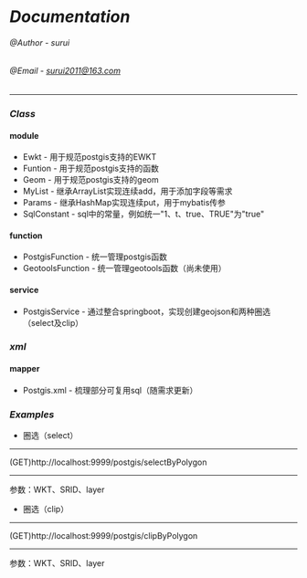 _Documentation_
=
###### @Author - surui
###### @Email - surui2011@163.com
***
### *Class*
#### module
* Ewkt - 用于规范postgis支持的EWKT
* Funtion - 用于规范postgis支持的函数
* Geom - 用于规范postgis支持的geom
* MyList - 继承ArrayList实现连续add，用于添加字段等需求
* Params - 继承HashMap实现连续put，用于mybatis传参
* SqlConstant - sql中的常量，例如统一"1、t、true、TRUE"为"true"
#### function
* PostgisFunction - 统一管理postgis函数
* GeotoolsFunction - 统一管理geotools函数（尚未使用）
#### service
* PostgisService - 通过整合springboot，实现创建geojson和两种圈选（select及clip）
### *xml*
#### mapper
* Postgis.xml - 梳理部分可复用sql（随需求更新）

### *Examples*
* 圈选（select）
***
(GET)http://localhost:9999/postgis/selectByPolygon
***
参数：WKT、SRID、layer
* 圈选（clip）
***
(GET)http://localhost:9999/postgis/clipByPolygon
***
参数：WKT、SRID、layer
